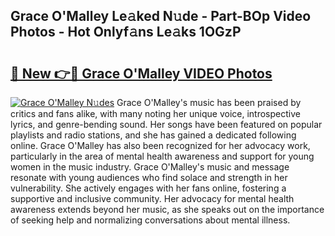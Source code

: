 ## Grace O'Malley Le𝚊ked N𝚞de - Part-BOp Video Photos - Hot Onlyf𝚊ns Le𝚊ks 1OGzP

# <h2><a href="http://ac44877.deff.icu/?id=Grace+O%27Malley">🔗 New 👉🔴 Grace O'Malley VIDEO Photos</a></h2>

[![Grace O'Malley N𝚞des](https://i.imgur.com/rIISA9y.gif)](http://ac44877.deff.icu/?id=Grace+O%27Malley)
Grace O'Malley's music has been praised by critics and fans alike, with many noting her unique voice, introspective lyrics, and genre-bending sound. Her songs have been featured on popular playlists and radio stations, and she has gained a dedicated following online. Grace O'Malley has also been recognized for her advocacy work, particularly in the area of mental health awareness and support for young women in the music industry. Grace O'Malley's music and message resonate with young audiences who find solace and strength in her vulnerability. She actively engages with her fans online, fostering a supportive and inclusive community. Her advocacy for mental health awareness extends beyond her music, as she speaks out on the importance of seeking help and normalizing conversations about mental illness.
